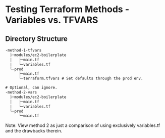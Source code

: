 # Testing Terraform Methods - Variables vs. TFVARS

## Directory Structure

```txt
-method-1-tfvars
  ├─modules/ec2-boilerplate
  |   ├─main.tf
  |   └─variables.tf
  └─prod
      ├─main.tf
      └─terraform.tfvars # Set defaults through the prod env.

# Optional, can ignore.
-method-2-vars
  ├─modules/ec2-boilerplate
  |   ├─main.tf
  |   └─variables.tf
  └─prod
      └─main.tf
```

Note: View method 2 as just a comparison of using exclusively variables.tf and the drawbacks therein.
